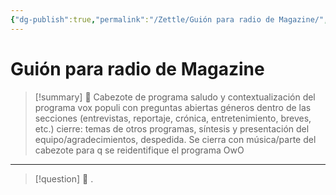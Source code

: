 ```yaml
---
{"dg-publish":true,"permalink":"/Zettle/Guión para radio de Magazine/","title":"Untitled","tags":["ZeType/Ensayo","Contexto/Universidad"],"updated":"2023-10-25T12:49:29.000-05:00"}
---
```




# Guión para radio de Magazine


> [!summary] 🧠
> Cabezote de programa
> saludo y contextualización del programa 
> vox populi con preguntas abiertas 
> géneros dentro de las secciones (entrevistas, reportaje, crónica, entretenimiento, breves, etc.)
> cierre: temas de otros programas, síntesis y presentación del equipo/agradecimientos, despedida. Se cierra con música/parte del cabezote para q se reidentifique el programa OwO
> 
- - - 
> [!question] 🔗
> .
> 


